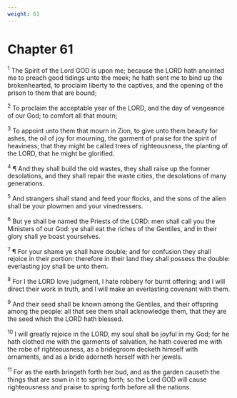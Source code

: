 ```yaml
---
weight: 61
---
```


# Chapter 61

<sup>1</sup> The Spirit of the Lord GOD is upon me; because the LORD hath anointed me to preach good tidings unto the meek; he hath sent me to bind up the brokenhearted, to proclaim liberty to the captives, and the opening of the prison to them that are bound; 

<sup>2</sup> To proclaim the acceptable year of the LORD, and the day of vengeance of our God; to comfort all that mourn; 

<sup>3</sup> To appoint unto them that mourn in Zion, to give unto them beauty for ashes, the oil of joy for mourning, the garment of praise for the spirit of heaviness; that they might be called trees of righteousness, the planting of the LORD, that he might be glorified. 

<sup>4</sup> ¶ And they shall build the old wastes, they shall raise up the former desolations, and they shall repair the waste cities, the desolations of many generations. 

<sup>5</sup> And strangers shall stand and feed your flocks, and the sons of the alien shall be your plowmen and your vinedressers. 

<sup>6</sup> But ye shall be named the Priests of the LORD: men shall call you the Ministers of our God: ye shall eat the riches of the Gentiles, and in their glory shall ye boast yourselves. 

<sup>7</sup> ¶ For your shame ye shall have double; and for confusion they shall rejoice in their portion: therefore in their land they shall possess the double: everlasting joy shall be unto them. 

<sup>8</sup> For I the LORD love judgment, I hate robbery for burnt offering; and I will direct their work in truth, and I will make an everlasting covenant with them. 

<sup>9</sup> And their seed shall be known among the Gentiles, and their offspring among the people: all that see them shall acknowledge them, that they are the seed which the LORD hath blessed. 

<sup>10</sup> I will greatly rejoice in the LORD, my soul shall be joyful in my God; for he hath clothed me with the garments of salvation, he hath covered me with the robe of righteousness, as a bridegroom decketh himself with ornaments, and as a bride adorneth herself with her jewels. 

<sup>11</sup> For as the earth bringeth forth her bud, and as the garden causeth the things that are sown in it to spring forth; so the Lord GOD will cause righteousness and praise to spring forth before all the nations. 


